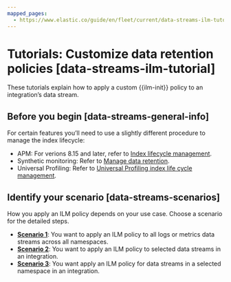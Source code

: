 ```yaml
---
mapped_pages:
  - https://www.elastic.co/guide/en/fleet/current/data-streams-ilm-tutorial.html
---
```


# Tutorials: Customize data retention policies [data-streams-ilm-tutorial]

These tutorials explain how to apply a custom {{ilm-init}} policy to an integration’s data stream.


## Before you begin [data-streams-general-info]

For certain features you’ll need to use a slightly different procedure to manage the index lifecycle:

* APM: For verions 8.15 and later, refer to [Index lifecycle management](docs-content://solutions/observability/apps/index-lifecycle-management.md).
* Synthetic monitoring: Refer to [Manage data retention](docs-content://solutions/observability/apps/manage-data-retention.md).
* Universal Profiling: Refer to [Universal Profiling index life cycle management](docs-content://solutions/observability/infra-and-hosts/universal-profiling-index-life-cycle-management.md).


## Identify your scenario [data-streams-scenarios]

How you apply an ILM policy depends on your use case. Choose a scenario for the detailed steps.

* **[Scenario 1](/reference/ingestion-tools/fleet/data-streams-scenario1.md)**: You want to apply an ILM policy to all logs or metrics data streams across all namespaces.
* **[Scenario 2](/reference/ingestion-tools/fleet/data-streams-scenario2.md)**: You want to apply an ILM policy to selected data streams in an integration.
* **[Scenario 3](/reference/ingestion-tools/fleet/data-streams-scenario3.md)**: You want apply an ILM policy for data streams in a selected namespace in an integration.
